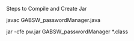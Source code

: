 Steps to Compile and Create Jar

javac GABSW_passwordManager.java

jar -cfe pw.jar GABSW_passwordManager *.class